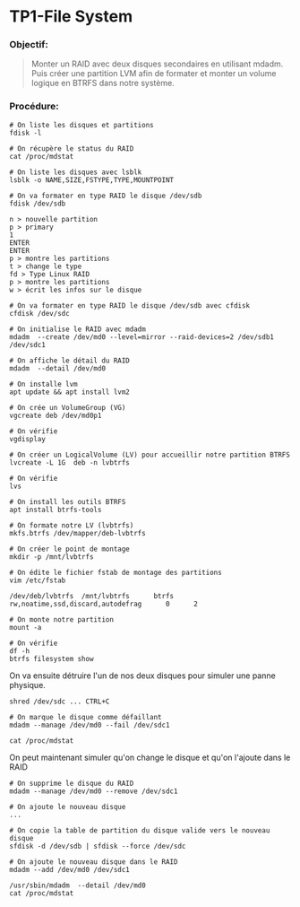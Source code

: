 # TP1-File System


### Objectif:

> Monter un RAID avec deux disques secondaires en utilisant mdadm. Puis créer une partition LVM afin de formater et monter un volume logique en BTRFS dans notre système. 


### Procédure:

```
# On liste les disques et partitions
fdisk -l 

# On récupère le status du RAID
cat /proc/mdstat

# On liste les disques avec lsblk
lsblk -o NAME,SIZE,FSTYPE,TYPE,MOUNTPOINT

# On va formater en type RAID le disque /dev/sdb
fdisk /dev/sdb

n > nouvelle partition
p > primary
1 
ENTER
ENTER
p > montre les partitions
t > change le type
fd > Type Linux RAID
p > montre les partitions
w > écrit les infos sur le disque

# On va formater en type RAID le disque /dev/sdb avec cfdisk
cfdisk /dev/sdc

# On initialise le RAID avec mdadm
mdadm  --create /dev/md0 --level=mirror --raid-devices=2 /dev/sdb1 /dev/sdc1

# On affiche le détail du RAID 
mdadm  --detail /dev/md0

# On installe lvm
apt update && apt install lvm2

# On crée un VolumeGroup (VG)
vgcreate deb /dev/md0p1

# On vérifie
vgdisplay

# On créer un LogicalVolume (LV) pour accueillir notre partition BTRFS
lvcreate -L 1G  deb -n lvbtrfs

# On vérifie
lvs

# On install les outils BTRFS
apt install btrfs-tools 

# On formate notre LV (lvbtrfs) 
mkfs.btrfs /dev/mapper/deb-lvbtrfs

# On créer le point de montage
mkdir -p /mnt/lvbtrfs

# On édite le fichier fstab de montage des partitions
vim /etc/fstab
 
/dev/deb/lvbtrfs  /mnt/lvbtrfs      btrfs      rw,noatime,ssd,discard,autodefrag      0      2

# On monte notre partition
mount -a

# On vérifie
df -h
btrfs filesystem show 
```

On va ensuite détruire l'un de nos deux disques pour simuler une panne physique. 

```
shred /dev/sdc ... CTRL+C

# On marque le disque comme défaillant 
mdadm --manage /dev/md0 --fail /dev/sdc1

cat /proc/mdstat
```

On peut maintenant simuler qu'on change le disque et qu'on l'ajoute dans le RAID
```
# On supprime le disque du RAID
mdadm --manage /dev/md0 --remove /dev/sdc1

# On ajoute le nouveau disque
...

# On copie la table de partition du disque valide vers le nouveau disque
sfdisk -d /dev/sdb | sfdisk --force /dev/sdc

# On ajoute le nouveau disque dans le RAID
mdadm --add /dev/md0 /dev/sdc1

/usr/sbin/mdadm  --detail /dev/md0
cat /proc/mdstat
```

